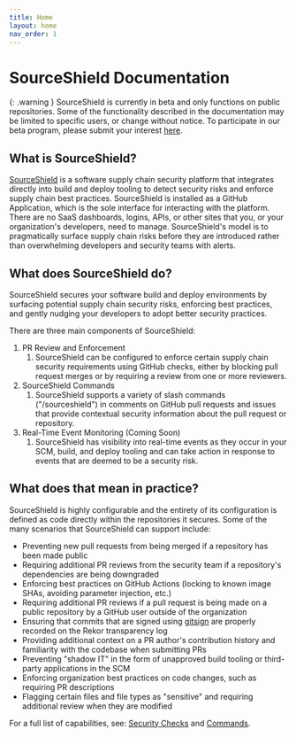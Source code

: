 ```yaml
---
title: Home
layout: home
nav_order: 1
---
```


# SourceShield Documentation

{: .warning }
SourceShield is currently in beta and only functions on public repositories. Some of the functionality described in the documentation may be limited to specific users, or change without notice. To participate in our beta program, please submit your interest [here](https://docs.google.com/forms/d/e/1FAIpQLSeHOxckS_aCSu5rzsYHVTrEEjInfNcTAngzZF2BwDAozb7RpQ/viewform?usp=sf_link).

## What is SourceShield?
[SourceShield](https://sourceshield.io) is a software supply chain security platform that integrates directly into build and deploy tooling to detect security risks and enforce supply chain best practices. SourceShield is installed as a GitHub Application, which is the sole interface for interacting with the platform. There are no SaaS dashboards, logins, APIs, or other sites that you, or your organization's developers, need to manage. SourceShield's model is to pragmatically surface supply chain risks before they are introduced rather than overwhelming developers and security teams with alerts.

## What does SourceShield do?
SourceShield secures your software build and deploy environments by surfacing potential supply chain security risks, enforcing best practices, and gently nudging your developers to adopt better security practices.

There are three main components of SourceShield:
1. PR Review and Enforcement
    1. SourceShield can be configured to enforce certain supply chain security requirements using GitHub checks, either by blocking pull request merges or by requiring a review from one or more reviewers.
2. SourceShield Commands
    1. SourceShield supports a variety of slash commands ("/sourceshield") in comments on GitHub pull requests and issues that provide contextual security information about the pull request or repository.
3. Real-Time Event Monitoring (Coming Soon)
    1. SourceShield has visibility into real-time events as they occur in your SCM, build, and deploy tooling and can take action in response to events that are deemed to be a security risk.

## What does that mean in practice?
SourceShield is highly configurable and the entirety of its configuration is defined as code directly within the repositories it secures. Some of the many scenarios that SourceShield can support include:

* Preventing new pull requests from being merged if a repository has been made public
* Requiring additional PR reviews from the security team if a repository's dependencies are being downgraded
* Enforcing best practices on GitHub Actions (locking to known image SHAs, avoiding parameter injection, etc.)
* Requiring additional PR reviews if a pull request is being made on a public repository by a GitHub user outside of the organization
* Ensuring that commits that are signed using [gitsign](https://github.com/sigstore/gitsign) are properly recorded on the Rekor transparency log
* Providing additional context on a PR author's contribution history and familiarity with the codebase when submitting PRs
* Preventing "shadow IT" in the form of unapproved build tooling or third-party applications in the SCM
* Enforcing organization best practices on code changes, such as requiring PR descriptions
* Flagging certain files and file types as "sensitive" and requiring additional review when they are modified

For a full list of capabilities, see: [Security Checks](/security_checks.html) and [Commands](/commands.html).